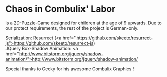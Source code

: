 # Chaos in Combulix' Labor
is a 2D-Puzzle-Game designed for children at the age of 9 upwards.
Due to our protect requirements, the rest of the project is German-only.

Serialization:  Resurrect (<a href=''https://github.com/skeeto/resurrect-js">https://github.com/skeeto/resurrect-js</a>)<br>
JQuery Box-Shadow Animation:  <a href=''http://www.bitstorm.org/jquery/shadow-animation/">http://www.bitstorm.org/jquery/shadow-animation/</a>

Special thanks to Gecky for his awesome Combulix Graphics !